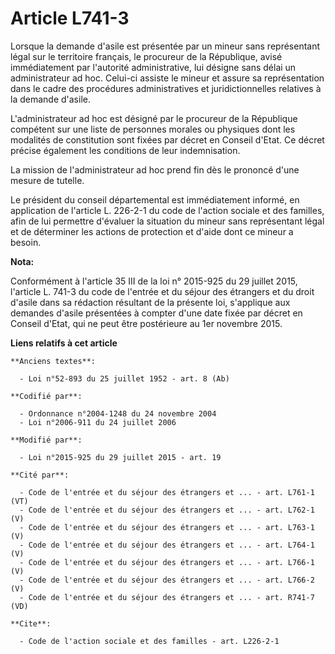 # Article L741-3

Lorsque la demande d'asile est présentée par un mineur sans représentant légal sur le territoire français, le procureur de la
République, avisé immédiatement par l'autorité administrative, lui désigne sans délai un administrateur ad hoc. Celui-ci
assiste le mineur et assure sa représentation dans le cadre des procédures administratives et juridictionnelles relatives à
la demande d'asile. 

L'administrateur ad hoc est désigné par le procureur de la République compétent sur une liste de personnes morales ou
physiques dont les modalités de constitution sont fixées par décret en Conseil d'Etat. Ce décret précise également les
conditions de leur indemnisation. 

La mission de l'administrateur ad hoc prend fin dès le prononcé d'une mesure de tutelle. 

Le président du conseil départemental est immédiatement informé, en application de l'article L. 226-2-1 du code de l'action
sociale et des familles, afin de lui permettre d'évaluer la situation du mineur sans représentant légal et de déterminer les
actions de protection et d'aide dont ce mineur a besoin.

**Nota:**

Conformément à l'article 35 III de la loi n° 2015-925 du 29 juillet 2015, l'article L. 741-3 du code de l'entrée et du séjour
des étrangers et du droit d'asile dans sa rédaction résultant de la présente loi, s'applique aux demandes d'asile présentées
à compter d'une date fixée par décret en Conseil d'Etat, qui ne peut être postérieure au 1er novembre 2015.

**Liens relatifs à cet article**

	**Anciens textes**:

	  - Loi n°52-893 du 25 juillet 1952 - art. 8 (Ab)

	**Codifié par**:

	  - Ordonnance n°2004-1248 du 24 novembre 2004
	  - Loi n°2006-911 du 24 juillet 2006

	**Modifié par**:

	  - Loi n°2015-925 du 29 juillet 2015 - art. 19

	**Cité par**:

	  - Code de l'entrée et du séjour des étrangers et ... - art. L761-1 (VT)
	  - Code de l'entrée et du séjour des étrangers et ... - art. L762-1 (V)
	  - Code de l'entrée et du séjour des étrangers et ... - art. L763-1 (V)
	  - Code de l'entrée et du séjour des étrangers et ... - art. L764-1 (V)
	  - Code de l'entrée et du séjour des étrangers et ... - art. L766-1 (V)
	  - Code de l'entrée et du séjour des étrangers et ... - art. L766-2 (V)
	  - Code de l'entrée et du séjour des étrangers et ... - art. R741-7 (VD)

	**Cite**:

	  - Code de l'action sociale et des familles - art. L226-2-1
